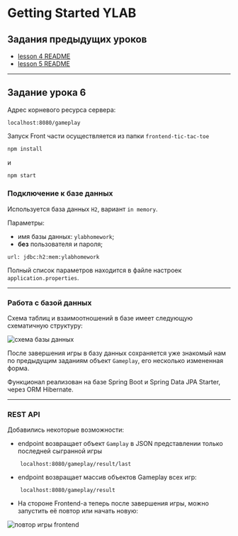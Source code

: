 # Getting Started YLAB

## Задания предыдущих уроков

- [lesson 4 README](previous-readme/LESSON4_README.MD)
- [lesson 5 README](previous-readme/lesson5_1.1_readme.md)


---

## Задание урока 6

Адрес корневого ресурса сервера:

    localhost:8080/gameplay

Запуск Front части осуществляется из папки `frontend-tic-tac-toe`

```bash
npm install
````
 и
```bash
npm start
````

### Подключение к базе данных

Используется база данных `H2`, вариант `in memory`.

Параметры:

- имя базы данных: `ylabhomework`;
- **без** пользователя и пароля;
```
url: jdbc:h2:mem:ylabhomework
```
Полный список параметров находится в файле настроек 
`application.properties`.

---

### Работа с базой данных

Схема таблиц и взаимоотношений в базе имеет следующую схематичную
структуру:

![схема базы данных](readme-images/DB_SCHEMA.png)

После завершения игры в базу данных сохраняется уже знакомый нам 
по предыдущим заданиям объект `Gameplay`, его несколько измененная форма.

Функционал реализован на базе Spring Boot и Spring Data JPA Starter, 
через ORM Hibernate.

---

### REST API

Добавились некоторые возможности:

- endpoint возвращает объект `Gamplay` в JSON представлении
только последней сыгранной игры
```
    localhost:8080/gameplay/result/last
```
- endpoint возвращает массив объектов Gameplay всех игр:
```
    localhost:8080/gameplay/result
```
- На стороне Frontend-а теперь после завершения игры, можно запустить её
повтор или начать новую:

![повтор игры frontend](readme-images/front_replay_feature_button.png)